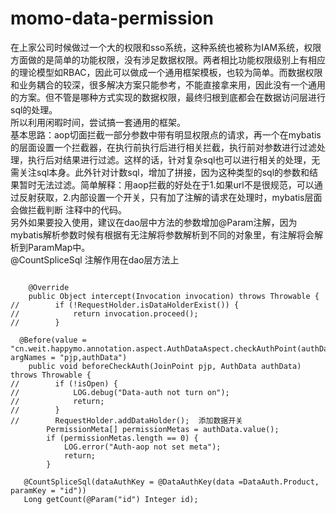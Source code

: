 # momo-data-permission

在上家公司时候做过一个大的权限和sso系统，这种系统也被称为IAM系统，权限方面做的是简单的功能权限，没有涉足数据权限。两者相比功能权限级别上有相应的理论模型如RBAC，因此可以做成一个通用框架模板，也较为简单。而数据权限和业务耦合的较深，很多解决方案只能参考，不能直接拿来用，因此没有一个通用的方案。但不管是哪种方式实现的数据权限，最终归根到底都会在数据访问层进行sql的处理。   
所以利用闲暇时间，尝试搞一套通用的框架。  
基本思路：aop切面拦截一部分参数中带有明显权限点的请求，再一个在mybatis的层面设置一个拦截器，在执行前执行后进行相关拦截，执行前对参数进行过滤处理，执行后对结果进行过滤。这样的话，针对复杂sql也可以进行相关的处理，无需关注sql本身。此外针对计数sql，增加了拼接，因为这种类型的sql的参数和结果暂时无法过滤。简单解释：用aop拦截的好处在于1.如果url不是很规范，可以通过反射获取，2.内部设置一个开关，只有加了注解的请求在处理时，mybatis层面会做拦截判断
注释中的代码。      
另外如果要投入使用，建议在dao层中方法的参数增加@Param注解，因为mybatis解析参数时候有根据有无注解将参数解析到不同的对象里，有注解将会解析到ParamMap中。   
@CountSpliceSql 注解作用在dao层方法上

```

    @Override
    public Object intercept(Invocation invocation) throws Throwable {
//        if (!RequestHolder.isDataHolderExist()) {
//            return invocation.proceed();
//        }

  @Before(value = "cn.weit.happymo.annotation.aspect.AuthDataAspect.checkAuthPoint(authData)", argNames = "pjp,authData")
    public void beforeCheckAuth(JoinPoint pjp, AuthData authData) throws Throwable {
//        if (!isOpen) {
//            LOG.debug("Data-auth not turn on");
//            return;
//        }
//        RequestHolder.addDataHolder();  添加数据开关
        PermissionMeta[] permissionMetas = authData.value();
        if (permissionMetas.length == 0) {
            LOG.error("Auth-aop not set meta");
            return;
        }
        
   @CountSpliceSql(dataAuthKey = @DataAuthKey(data =DataAuth.Product, paramKey = "id"))
   Long getCount(@Param("id") Integer id);
```
